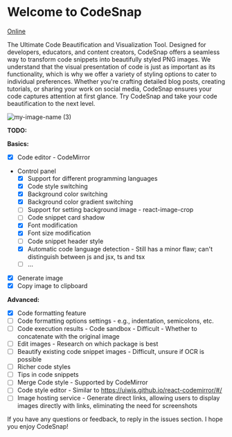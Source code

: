 # Welcome to CodeSnap

[Online](https://ccodesnap.vercel.app/)

The Ultimate Code Beautification and Visualization Tool. Designed for developers, educators, and content creators, CodeSnap offers a seamless way to transform code snippets into beautifully styled PNG images. We understand that the visual presentation of code is just as important as its functionality, which is why we offer a variety of styling options to cater to individual preferences. Whether you're crafting detailed blog posts, creating tutorials, or sharing your work on social media, CodeSnap ensures your code captures attention at first glance. Try CodeSnap and take your code beautification to the next level.

![my-image-name (3)](https://github.com/user-attachments/assets/d38344ae-d41f-4da5-a7be-04cbed08f4ef)

**TODO:**

**Basics:**
- [x] Code editor - CodeMirror
- Control panel
  - [x] Support for different programming languages
  - [x] Code style switching
  - [x] Background color switching
  - [x] Background color gradient switching
  - [ ] Support for setting background image - react-image-crop
  - [ ] Code snippet card shadow
  - [x] Font modification
  - [X] Font size modification
  - [ ] Code snippet header style
  - [x] Automatic code language detection - Still has a minor flaw; can't distinguish between js and jsx, ts and tsx
  - [ ] ...
- [x] Generate image
- [x] Copy image to clipboard

**Advanced:**
- [x] Code formatting feature
- [ ] Code formatting options settings - e.g., indentation, semicolons, etc.
- [ ] Code execution results - Code sandbox - Difficult - Whether to concatenate with the original image
- [ ] Edit images - Research on which package is best
- [ ] Beautify existing code snippet images - Difficult, unsure if OCR is possible
- [ ] Richer code styles
- [ ] Tips in code snippets
- [ ] Merge Code style - Supported by CodeMirror
- [ ] Code style editor - Similar to https://uiwjs.github.io/react-codemirror/#/
- [ ] Image hosting service - Generate direct links, allowing users to display images directly with links, eliminating the need for screenshots

If you have any questions or feedback, to reply in the issues section. I hope you enjoy CodeSnap!
